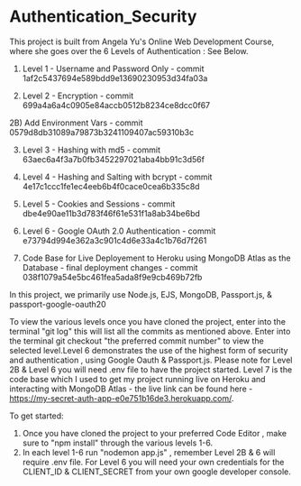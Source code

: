 # Authentication_Security

This project is built from Angela Yu's Online Web Development Course, where she goes over the 6 Levels of Authentication : See Below. 

1) Level 1 - Username and Password Only - 
   commit 1af2c5437694e589bdd9e13690230953d34fa03a

2) Level 2 - Encryption - 
   commit 699a4a6a4c0905e84accb0512b8234ce8dcc0f67

 2B) Add Environment Vars - 
   commit 0579d8db31089a79873b3241109407ac59310b3c

3) Level 3 - Hashing with md5 -
   commit 63aec6a4f3a7b0fb3452297021aba4bb91c3d56f

4) Level 4 - Hashing and Salting with bcrypt - 
   commit 4e17c1ccc1fe1ec4eeb6b4f0cace0cea6b335c8d

5) Level 5 - Cookies and Sessions - 
   commit dbe4e90ae11b3d783f46f61e531f1a8ab34be6bd

6) Level 6 - Google OAuth 2.0 Authentication - 
   commit e73794d994e362a3c901c4d6e33a4c1b76d7f261

7) Code Base for Live Deployement to Heroku using MongoDB Atlas as the Database - final deployment changes - 
   commit 038f1079a54e5bc461fea5ada8f9e9cb469b72fb

In this project, we primarily use Node.js, EJS, MongoDB, Passport.js, & passport-google-oauth20

To view the various levels once you have cloned the project, enter into the terminal "git log" this will list all the commits as mentioned above. Enter into the terminal git checkout "the preferred commit number" to view the selected level.Level 6 demonstrates the use of the highest form of security and authentication , using Google Oauth & Passport.js. Please note for Level 2B & Level 6 you will need .env file to have the project started. Level 7 is the code base which I used to get my project running live on Heroku and interacting with MongoDB Atlas - the live link can be found here - https://my-secret-auth-app-e0e751b16de3.herokuapp.com/.

To get started:
1) Once you have cloned the project to your preferred Code Editor , make sure to "npm install" through the various levels 1-6.
2) In each level 1-6 run "nodemon app.js" , remember Level 2B & 6 will require .env file. For Level 6 you will need your own credentials for the CLIENT_ID & CLIENT_SECRET from your own google developer console.

   
